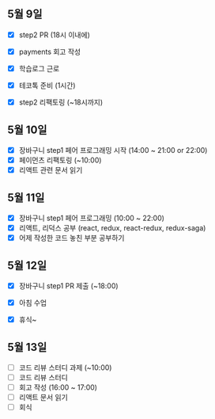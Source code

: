 ## 5월 9일

- [x] step2 PR (18시 이내에)
- [x] payments 회고 작성
- [x] 학습로그 근로
- [x] 테코톡 준비 (1시간)
- [x] step2 리팩토링 (~18시까지)


## 5월 10일

- [x] 장바구니 step1 페어 프로그래밍 시작 (14:00 ~ 21:00 or 22:00)
- [x] 페이먼츠 리팩토링 (~10:00)
- [x] 리액트 관련 문서 읽기

## 5월 11일

- [x] 장바구니 step1 페어 프로그래밍 (10:00 ~ 22:00)
- [x] 리액트, 리덕스 공부 (react, redux, react-redux, redux-saga)
- [x] 어제 작성한 코드 놓친 부분 공부하기

## 5월 12일

- [x] 장바구니 step1 PR 제출 (~18:00)
- [x] 아침 수업
- [x] 휴식~


## 5월 13일

- [ ] 코드 리뷰 스터디 과제 (~10:00)
- [ ] 코드 리뷰 스터디
- [ ] 회고 작성 (16:00 ~ 17:00)
- [ ] 리액트 문서 읽기
- [ ] 회식
